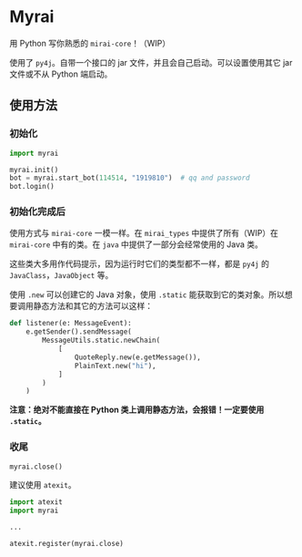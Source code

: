 # Myrai

用 Python 写你熟悉的 `mirai-core`！（WIP）

使用了 `py4j`。自带一个接口的 jar 文件，并且会自己启动。可以设置使用其它 jar 文件或不从 Python 端启动。

## 使用方法

### 初始化

```py
import myrai

myrai.init()
bot = myrai.start_bot(114514, "1919810")  # qq and password
bot.login()
```

### 初始化完成后

使用方式与 `mirai-core` 一模一样。在 `mirai_types` 中提供了所有（WIP）在 `mirai-core` 中有的类。在 `java` 中提供了一部分会经常使用的 Java 类。

这些类大多用作代码提示，因为运行时它们的类型都不一样，都是 `py4j` 的 `JavaClass`，`JavaObject` 等。

使用 `.new` 可以创建它的 Java 对象，使用 `.static` 能获取到它的类对象。所以想要调用静态方法和其它的方法可以这样：

```py
def listener(e: MessageEvent):
    e.getSender().sendMessage(
        MessageUtils.static.newChain(
            [
                QuoteReply.new(e.getMessage()),
                PlainText.new("hi"),
            ]
        )
    )
```

**注意：绝对不能直接在 Python 类上调用静态方法，会报错！一定要使用 `.static`。**

### 收尾

```py
myrai.close()
```

建议使用 `atexit`。

```py
import atexit
import myrai

...

atexit.register(myrai.close)
```
